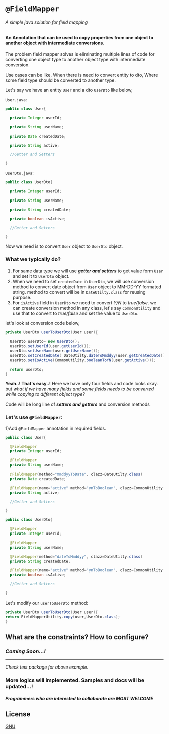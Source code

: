 # `@FieldMapper`
###### _A simple java solution for field mapping_
#### An Annotation that can be used to copy properties from one object to another object with intermediate conversions.


The problem field mapper solves is eliminating multiple lines of code for converting one object type to another object type with intermediate conversion.

Use cases can be like, When there is need to convert entity to dto, Where some field type should be converted to another type.

Let's say we have an entity `User` and a dto `UserDto` like below,

`User.java`:
```java
public class User{

  private Integer userId;

  private String userName;

  private Date createdDate;

  private String active;

  //Getter and Setters

}
```

`UserDto.java`:
```java
public class UserDto{

  private Integer userId;

  private String userName;

  private String createdDate;

  private boolean isActive;

  //Getter and Setters

}
```

Now we need is to convert `User` object to `UserDto` object.

### What we typically do?

1) For same data type we will use  **_getter and setters_** to get value form `User` and set it to `UserDto` object.
2) When we need to set `createdDate` in `UserDto`, we will use conversion method to convert date object from `User` object to MM-DD-YY formated string. method to convert will be in `DateUtilty.class` for reusing purpose.
3) For `isActive` field in `UserDto` we need to convert _Y/N_ to _true/false_. we can create conversion method in any class, let's say `CommonUtility` and use that to convert to _true/false_ and set the value to `UserDto`.

let's look at conversion code below,

```java
private UserDto userToUserDto(User user){

  UserDto userDto= new UserDto();
  userDto.setUserId(user.getUserId());
  userDto.setUserName(user.getUserName());
  userDto.setCreatedDate( DateUtilty.dateToMmddyy(user.getCreatedDate()));
  userDto.setIsActive(CommonUtility.booleanToYN(user.getActive()));
  
  return userDto;
}
```

**Yeah..! That's easy..!** Here we have only four fields and code looks okay. but _what if we have many fields and some fields needs to be converted while copying to different object type?_

Code will be long line of **_setters and getters_** and conversion methods

### Let's use `@FieldMapper`:
1)Add `@FieldMapper` annotation in required fields.

```java
public class User{

  @FieldMapper
  private Integer userId;

  @FieldMapper
  private String userName;

  @FieldMapper(method="mmddyyToDate", clazz=DateUtilty.class)
  private Date createdDate;

  @FieldMapper(name="active" method="ynToBoolean", clazz=CommonUtility.class)
  private String active;

  //Getter and Setters

}
```

```java
public class UserDto{

  @FieldMapper
  private Integer userId;

  @FieldMapper
  private String userName;

  @FieldMapper(method="dateToMmddyy", clazz=DateUtilty.class)
  private String createdDate;

  @FieldMapper(name="active" method="ynToBoolean", clazz=CommonUtility.class)
  private boolean isActive;

  //Getter and Setters

}
```
Let's modify our `userToUserDto` method:

```java
private UserDto userToUserDto(User user){
return FieldMapperUtility.copy(user,UserDto.class);
}
```
## What are the constraints? How to configure?
### **_Coming Soon...!_**

---
_Check test package for above example._

### More logics will implemented. Samples and docs will be updated...! 

#### _Programmers who are interested to collaborate are MOST WELCOME_

## License
[GNU](https://www.gnu.org/licenses/gpl-3.0.en.html)
